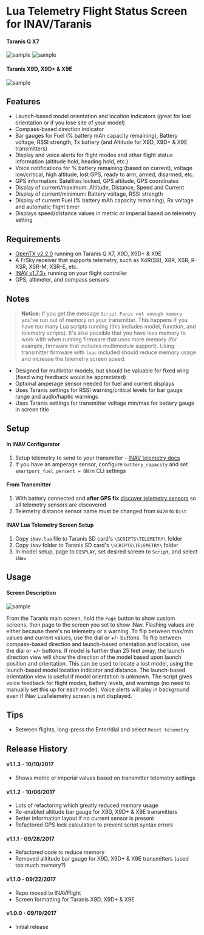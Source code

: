 # Lua Telemetry Flight Status Screen for INAV/Taranis

#### Taranis Q X7
![sample](http://www.leethost.com/link_pics/iNav1.png "Launch-based model orientation and location indicators")
![sample](http://www.leethost.com/link_pics/iNav2.png "Compass-based direction indicator")

#### Taranis X9D, X9D+ & X9E
![sample](http://www.leethost.com/link_pics/iNav3.png "View on Taranis X9D, X9D+ & X9E")

## Features

* Launch-based model orientation and location indicators (great for lost orientation or if you lose site of your model)
* Compass-based direction indicator
* Bar gauges for Fuel (% battery mAh capacity remaining), Battery voltage, RSSI strength, Tx battery (and Altitude for X9D, X9D+ & X9E transmitters)
* Display and voice alerts for flight modes and other flight status information (altitude hold, heading hold, etc.)
* Voice notifications for % battery remaining (based on current), voltage low/critical, high altitude, lost GPS, ready to arm, armed, disarmed, etc.
* GPS information: Satellites locked, GPS altitude, GPS coordinates
* Display of current/maximum: Altitude, Distance, Speed and Current
* Display of current/minimum: Battery voltage, RSSI strength
* Display of current Fuel (% battery mAh capacity remaining), Rx voltage and automatic flight timer
* Displays speed/distance values in metric or imperial based on telemetry setting

## Requirements

* [OpenTX v2.2.0](http://www.open-tx.org/) running on Taranis Q X7, X9D, X9D+ & X9E
* A FrSky receiver that supports telemetry, such as X4R(SB), X8R, XSR, R-XSR, XSR-M, XSR-E, etc.
* [INAV v1.7.3+](https://github.com/iNavFlight/inav/releases) running on your flight controller
* GPS, altimeter, and compass sensors

## Notes

> **Notice:** If you get the message `Script Panic not enough memory` you've run out of memory on your transmitter.
> This happens if you have too many Lua scripts running (this includes model, function, and telemetry scripts).
> It's also possible that you have less memory to work with when running firmware that uses more memory (for example, firmware that includes multimodule support).
> Using transmitter firmware with `luac` included should reduce memory usage and increase the telemetry screen speed.

* Designed for multirotor models, but should be valuable for fixed wing (fixed wing feedback would be appreciated)
* Optional amperage sensor needed for fuel and current displays
* Uses Taranis settings for RSSI warning/critical levels for bar gauge range and audio/haptic warnings
* Uses Taranis settings for transmitter voltage min/max for battery gauge in screen title

## Setup

#### In INAV Configurator

1. Setup telemetry to send to your transmitter - [INAV telemetry docs](https://github.com/iNavFlight/inav/blob/master/docs/Telemetry.md)
2. If you have an amperage sensor, configure `battery_capacity` and set `smartport_fuel_percent = ON` in CLI settings

#### From Transmitter

1. With battery connected and **after GPS fix** [discover telemetry sensors](https://www.youtube.com/watch?v=n09q26Gh858) so all telemetry sensors are discovered
2. Telemetry distance sensor name must be changed from `0420` to `Dist`

#### INAV Lua Telemetry Screen Setup

1. Copy `iNav.lua` file to Taranis SD card's `\SCRIPTS\TELEMETRY\` folder
2. Copy `iNav` folder to Taranis SD card's `\SCRIPTS\TELEMETRY\` folder
3. In model setup, page to `DISPLAY`, set desired screen to `Script`, and select `iNav`

## Usage

#### Screen Description
![sample](http://www.leethost.com/link_pics/iNav4.png "Screen description")

From the Taranis main screen, hold the `Page` button to show custom screens, then page to the screen you set to show iNav.
Flashing values are either because there's no telemetry or a warning.
To flip between max/min values and current values, use the dial or +/- buttons.
To flip between compass-based direction and launch-based orientation and location, use the dial or +/- buttons.
If model is further than 25 feet away, the launch direction view will show the direction of the model based upon launch position and orientation.
This can be used to locate a lost model, using the launch-based model location indicator and distance.
The launch-based orientation view is useful if model orientation is unknown.
The script gives voice feedback for flight modes, battery levels, and warnings (no need to manually set this up for each model).
Voice alerts will play in background even if iNav LuaTelemetry screen is not displayed.

## Tips

* Between flights, long-press the Enter/dial and select `Reset telemetry`

## Release History

#### v1.1.3 - 10/10/2017
* Shows metric or imperial values based on transmitter telemetry settings
#### v1.1.2 - 10/06/2017
* Lots of refactoring which greatly reduced memory usage
* Re-enabled altitude bar gauge for X9D, X9D+ & X9E transmitters
* Better information layout if no current sensor is present
* Refactored GPS lock calculation to prevent script syntax errors
#### v1.1.1 - 09/28/2017
* Refactored code to reduce memory
* Removed alititude bar gauge for X9D, X9D+ & X9E transmitters (used too much memory?)
#### v1.1.0 - 09/22/2017
* Repo moved to INAVFlight
* Screen formatting for Taranis X9D, X9D+ & X9E
#### v1.0.0 - 09/19/2017
* Initial release
